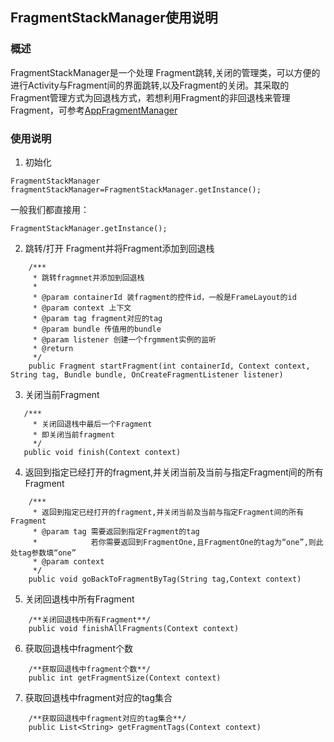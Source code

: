 ## FragmentStackManager使用说明

### 概述
FragmentStackManager是一个处理 Fragment跳转,关闭的管理类，可以方便的进行Activity与Fragment间的界面跳转,以及Fragment的关闭。其采取的Fragment管理方式为回退栈方式，若想利用Fragment的非回退栈来管理Fragment，可参考[AppFragmentManager](https://github.com/ShaoqiangPei/AndroidLibrary/blob/master/read/AppFragmentManager%E4%BD%BF%E7%94%A8%E8%AF%B4%E6%98%8E.md)

### 使用说明
1. 初始化
 ```
 FragmentStackManager fragmentStackManager=FragmentStackManager.getInstance();
 ```
一般我们都直接用：
```
FragmentStackManager.getInstance();
```
2. 跳转/打开 Fragment并将Fragment添加到回退栈
```
    /***
     * 跳转fragmnet并添加到回退栈
     *
     * @param containerId 装fragment的控件id，一般是FrameLayout的id
     * @param context 上下文
     * @param tag fragment对应的tag
     * @param bundle 传值用的bundle
     * @param listener 创建一个frgmment实例的监听
     * @return
     */
    public Fragment startFragment(int containerId, Context context, String tag, Bundle bundle, OnCreateFragmentListener listener)
```
3. 关闭当前Fragment
```
   /***
     * 关闭回退栈中最后一个Fragment
     * 即关闭当前fragment
     */
   public void finish(Context context)
```
4. 返回到指定已经打开的fragment,并关闭当前及当前与指定Fragment间的所有Fragment
```
    /***
     * 返回到指定已经打开的fragment,并关闭当前及当前与指定Fragment间的所有Fragment
     * @param tag 需要返回到指定Fragment的tag
     *            若你需要返回到FragmentOne,且FragmentOne的tag为“one”,则此处tag参数填“one”
     * @param context
     */
    public void goBackToFragmentByTag(String tag,Context context)
```
5. 关闭回退栈中所有Fragment
```
    /**关闭回退栈中所有Fragment**/
    public void finishAllFragments(Context context)
```
6. 获取回退栈中fragment个数
```
    /**获取回退栈中fragment个数**/
    public int getFragmentSize(Context context)
```
7. 获取回退栈中fragment对应的tag集合
```
    /**获取回退栈中fragment对应的tag集合**/
    public List<String> getFragmentTags(Context context)
```
